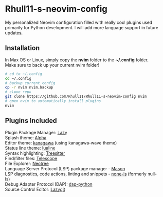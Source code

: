 # Rhull11-s-neovim-config
My personalized Neovim configuration filled with really cool plugins used primarily for Python development. I will add more language support in future updates.

## Installation
In Max OS or Linux, simply copy the **nvim** folder to the **~/.config** folder.
Make sure to back up your current nvim folder!

```zsh
# cd to ~/.config
cd ~/.config
# backup current config
cp -r nvim nvim.backup
# clone repo
git clone https://github.com/Rhull11/Rhull11-s-neovim-config nvim
# open nvim to automatically install plugins
nvim
```

## Plugins Included

Plugin Package Manager: [Lazy](https://github.com/folke/lazy.nvim)  
Splash theme: [Alpha](https://github.com/goolord/alpha-nvim)  
Editor theme: [kanagawa](https://github.com/rebelot/kanagawa.nvim) (using kanagawa-wave theme)  
Status line theme: [lualine](https://github.com/nvim-lualine/lualine.nvim)  
Syntax highlighting: [Treesitter](https://github.com/nvim-treesitter/nvim-treesitter)  
Find/filter files: [Telescope](https://github.com/nvim-telescope/telescope.nvim)  
File Explorer: [Neotree](https://github.com/nvim-neo-tree/neo-tree.nvim)  
Language Server Protocol (LSP) package manager - [Mason](https://github.com/williamboman/mason.nvim)  
LSP diagnostics, code actions, linting and snippets - [none-ls](https://github.com/nvimtools/none-ls.nvim) (formerly null-ls)  
Debug Adapter Protocol (DAP): [dap-python](https://github.com/mfussenegger/nvim-dap-python)  
Source Control Editor: [Lazygit](https://github.com/kdheepak/lazygit.nvim)  
